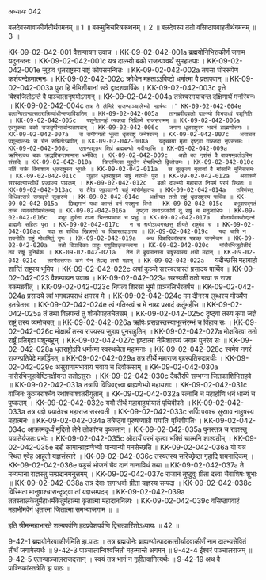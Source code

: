 अध्यायः 042
	
बलदेवस्यावाकीर्णतीर्थगमनम् ॥ 1 ॥ बकमुनिचरित्रकथनम् ॥ 2 ॥ बलदेवस्य ततो वसिष्ठापवाहतीर्थगमनम् ॥ 3 ॥

KK-09-02-042-001	वैशम्पायन उवाच ।
KK-09-02-042-001a	ब्रह्मयोनिभिराकीर्णं जगाम यदुनन्दनः ।
KK-09-02-042-001c	यत्र दाल्भ्यो बको राजन्पश्वर्थं सुमहातपाः ।
KK-09-02-042-001e	जुहाव धृतराष्ट्रस्य राष्ट्रं कोपसमन्वितः ॥
KK-09-02-042-002a	तपसा घोररूपेण कर्शयन्देहमात्मनः ।
KK-09-02-042-002c	क्रोधेन महताऽऽविष्टो धर्मात्मा वै प्रतापवान् ॥
KK-09-02-042-003a	पुरा हि नैमिशीयानां सत्रे द्वादशवार्षिके ।
KK-09-02-042-003c	वृत्ते विश्वजितोऽन्ते वै पाञ्चालानृषयोऽगमन् ॥
KK-09-02-042-004a	तत्रेश्वरमयाचन्त दक्षिणार्थं मनस्विनः ।
KK-09-02-042-004c	`तत्र ते लेभिरे राजन्पाञ्चालेभ्यो महर्षयः ।'
KK-09-02-042-004e	बलान्वितान्वत्सतरान्निर्व्याधीन्सप्तविंशतिम् ॥
KK-09-02-042-005a	तानब्रवीद्बलो दाल्भ्यो विभजध्वं पशूनिति ।
KK-09-02-042-005c	पशूनेतानहं त्यक्त्वा भिक्षिष्ये राजसत्तमम् ॥
KK-09-02-042-006a	एवमुक्त्वा वको राजन्नृषीन्सर्वान्प्रतापवान् ।
KK-09-02-042-006c	जगाम धृतराष्ट्रस्य भवनं ब्राह्मणोत्तमः ॥
KK-09-02-042-007a	स समीपगतो भूत्वा धृतराष्ट्रं जनेश्वरम् ।
KK-09-02-042-007c	अयाचत पशून्दाल्भ्यः स चैनं रुषितोऽब्रवीत् ॥
KK-09-02-042-008a	यदृच्छया मृता दृष्ट्वा गास्तदा नृपसत्तमः ।
KK-09-02-042-008c	एतान्पशून्नय क्षिप्रं ब्रह्मबन्धो यदीच्छसि ॥
KK-09-02-042-009a	ऋषिस्त्वथ बकः क्रुद्धश्चिन्तयामास धर्मवित् ।
KK-09-02-042-009c	अहो बत नृशंसं वै वाक्यमुक्तोऽस्मि संसदि ॥
KK-09-02-042-010a	चिन्तयित्वा मुहूर्तेन रोषाविष्टो द्विजोत्तमः ।
KK-09-02-042-010c	मतिं चक्रे विनाशाय धृतराष्ट्रस्य भूपतेः ॥
KK-09-02-042-011a	स तूत्कृत्य मृतानां वै मांसानि मुनिसत्तमः ।
KK-09-02-042-011c	जुहाव धृतराष्ट्रस्य राष्ट्रं नरपतेः पुरा ॥
KK-09-02-042-012a	अवाकर्णे सरस्वत्यास्तीर्थे प्रज्वाल्य पावकम् ।
KK-09-02-042-012c	बको दाल्भ्यो महाराज नियमं परमं स्थितः ॥
KK-09-02-042-013ac	स तैरेव जुहावाग्नौ राष्ट्रं मांसैर्महातपः ॥
KK-09-02-042-014a	तस्मिंस्तु विधिवत्सत्रे सम्प्रवृत्ते सुदारुणे ।
KK-09-02-042-014c	अक्षीयत ततो राष्ट्रं धृतराष्ट्रस्य पार्थिव ॥
KK-09-02-042-015a	छिद्यमानं यथा कान्तं वनं परशुना विभो ।
KK-09-02-042-015c	बभूवापद्गतं तच्च व्यवकीर्णमचेतनम् ॥
KK-09-02-042-016a	दृष्ट्वा तथाऽवकीर्णं तु राष्ट्रं च मनुजाधिपः ।
KK-09-02-042-016c	बभूव दुर्मना राजा चिन्तयामास च प्रभुः ॥
KK-09-02-042-017a	मोक्षार्थमकरोद्यत्नं ब्राह्मणैः सहितः पुरा ।
KK-09-02-042-017c	न च श्रयोऽध्यगच्छत्तु क्षीयते राष्ट्रमेव च ॥
KK-09-02-042-018ac	यदा स पार्थिवः खिन्नस्ते च विप्रास्तदाऽनघ ॥
KK-09-02-042-019c	यदा चापि न शक्नोति राष्ट्रं मोक्षयितुं नृपः ।
KK-09-02-042-019a	अथ विप्रादिकांस्तत्र पप्रच्छ जनमेजय ॥
KK-09-02-042-020a	ततो विप्रादिकाः प्राहुः पशुविप्रकृतस्त्वया ।
KK-09-02-042-020c	मांसैरभिजुहोतीदं तव राष्ट्रं मुनिर्बकः ॥
KK-09-02-042-021a	तेन ते हूयमानस्य राष्ट्रस्यास्य क्षयो महान् ।
KK-09-02-042-021c	तस्यैतत्तपसः कर्म येन तेऽद्य लयो महान् ॥
KK-09-02-042-022a	`यदीच्छसि महाबाहो शान्तिं राष्ट्रस्य भूमिप ।
KK-09-02-042-022c	अपां कुञ्जे सरस्वत्यास्तं प्रसादय पार्थिव ॥
KK-09-02-042-023	वैशम्पायन उवाच ।
KK-09-02-042-023a	सरस्वतीं ततो गत्वा स राजा बकमब्रवीत् ।
KK-09-02-042-023c	निपत्य शिरसा भूमौ प्राञ्जलिर्भरतर्षभ ॥
KK-09-02-042-024a	प्रसादये त्वां भगवन्नपराधं क्षमस्व मे ।
KK-09-02-042-024c	मम दीनस्य लुब्धस्य मौर्ख्येण हतचेतसः ।
KK-09-02-042-024e	त्वं गतिस्त्वं च मे नाथः प्रसादं कर्तुमर्हसि ॥
KK-09-02-042-025a	तं तथा विलपन्तं तु शोकोपहतचेतसम् ।
KK-09-02-042-025c	दृष्ट्वा तस्य कृपा जज्ञे राष्ट्रं तस्य व्यमोचयत् ॥
KK-09-02-042-026a	ऋषिः प्रसन्नस्तस्याभूत्संरम्भं च विहाय सः ।
KK-09-02-042-026c	मोक्षार्थं तस्य राज्यस्य जुहाव पुनराहुतिम् ॥
KK-09-02-042-027a	मोक्षयित्वा ततो रार्ष्ट्रं प्रतिगृह्य पशून्बहून् ।
KK-09-02-042-027c	हृष्टात्मा नैमिशारण्यं जगाम पुनरेव सः ॥
KK-09-02-042-028a	धृतराष्ट्रोऽपि धर्मात्मा स्वस्थचेता महामनाः ।
KK-09-02-042-028c	स्वमेव नगरं राजन्प्रतिपेदे महर्द्धिमत् ॥
KK-09-02-042-029a	तत्र तीर्थे महाराज बृहस्पतिरुदारधीः ।
KK-09-02-042-029c	असुराणामभावाय भवाय च दिवौकसाम् ॥
KK-09-02-042-030a	मांसैरभिजुहावेष्टिमक्षीयन्त ततोऽसुराः ।
KK-09-02-042-030c	दैवतैरपि सम्भग्ना जितकाशिभिराहवे ॥
KK-09-02-042-031a	तत्रापि विधिवद्दत्त्वा ब्राह्मणेभ्यो महायशाः ।
KK-09-02-042-031c	वाजिनः कुञ्जरांश्चैव रथांश्चाश्वतरीयुतान् ॥
KK-09-02-042-032a	रत्नानि च महार्हाणि धनं धान्यं च पुष्कलम् ।
KK-09-02-042-032c	ययौ तीर्थं महाबाहुर्यायातं पृथिवीपते ॥
KK-09-02-042-033a	तत्र यज्ञे ययातेश्च महाराज सरस्वती ।
KK-09-02-042-033c	सर्पिः पयश्च सुस्राव नाहुषस्य महात्मनः ॥
KK-09-02-042-034a	तत्रेष्ट्वा पुरुषव्याघ्रो ययातिः पृथिवीपतिः ।
KK-09-02-042-034c	आक्रामदूर्ध्वं मुदितो लेभे लोकांश्च पुष्कलान् ॥
KK-09-02-042-035a	पुनस्तत्र च राज्ञस्तु ययातेर्यजतः प्रभोः ।
KK-09-02-042-035c	औदार्यं परमं कृत्वा भक्तिं चात्मनि शाश्वतीम् ।
KK-09-02-042-035e	ददौ कामान्ब्राह्मणेभ्यो यान्यान्यो मनसेच्छति ॥
KK-09-02-042-036a	यो यत्र स्थित एवेह आहूतो यज्ञसंस्तरे ।
KK-09-02-042-036c	तस्यतस्य सरिच्छ्रेष्ठा गृहादि शयनादिकम् ।
KK-09-02-042-036e	षड्रसं भोजनं चैव दानं नानाविधं तथा ॥
KK-09-02-042-037a	ते मन्यमाना राज्ञस्तु सम्प्रदानमनुत्तमम् ।
KK-09-02-042-037c	राजानं तुष्टुवुः प्रीता दत्त्वा चैवाशिषः शुभाः ॥
KK-09-02-042-038a	तत्र देवाः सगन्धर्वाः प्रीता यज्ञस्य सम्पदा ।
KK-09-02-042-038c	विस्मिता मानुषाश्चासन्दृष्ट्वा तां यज्ञसम्पदम् ॥
KK-09-02-042-039a	ततस्तालकेतुर्महाधर्मकेतुर्महात्मा कृतात्मा महादाननित्यः ।
KK-09-02-042-039c	वसिष्ठापवाहं महाभीमवेगं धृतात्मा जितात्मा समभ्याजगाम ॥ ॥

इति श्रीमन्महाभारते शल्यपर्वणि ह्रदप्रवेशपर्वणि द्विचत्वारिंशोऽध्यायः ॥ 42 ॥

9-42-1 ब्रह्मयोनेरवाकीर्णमिति झ.पाठः । तत्र ब्रह्मयोनेः ब्राह्मण्योत्पादकात्तीर्थादवाकीर्णं नाम दाल्भ्यसेवितं तीर्थं जगामेत्यर्थः ॥ 9-42-3 पाञ्चालान्विश्वजितो महत्मान्ते अगमन् ॥ 9-42-4 ईश्वरं पाञ्चालराजम् ॥ 9-42-5 एतान्पाञ्चालराजदत्तान् । स्वयं  तत्र भागं न गृहीतवानित्यर्थः ॥ 9-42-19 अथ वै प्राश्निकांस्तत्रेति झ पाठः ॥

